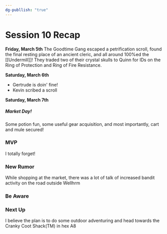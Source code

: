 ```yaml
---
dg-publlish: "true"
---
```


# Session 10 Recap


**Friday, March 5th**
The Goodtime Gang escaped a petrification scroll, found the final resting place of an ancient cleric, and all around 100%ed the [[Undermill]]!  They traded two of their crystal skulls to Quinn for IDs on the Ring of Protection and Ring of Fire Resistance.

**Saturday, March 6th**
- Gertrude is doin' fine!
- Kevin scribed a scroll

**Saturday, March 7th**
##### Market Day!
Some potion fun, some useful gear acquisition, and most importantly, cart and mule secured!


### MVP
I totally forget!

### New Rumor
While shopping at the market, there was a lot of talk of increased bandit activity on the road outside Wellhrm

### Be Aware

### Next Up
I believe the plan is to do some outdoor adventuring and head towards the Cranky Coot Shack(TM) in hex A8



